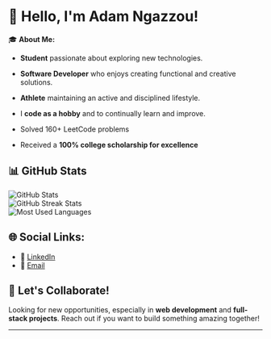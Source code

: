 # 👋 Hello, I'm Adam Ngazzou!

🎓 **About Me:**
- **Student** passionate about exploring new technologies.
- **Software Developer** who enjoys creating functional and creative solutions.
- **Athlete** maintaining an active and disciplined lifestyle.
- I **code as a hobby** and to continually learn and improve.

- Solved 160+ LeetCode problems
- Received a **100% college scholarship for excellence**

## 📊 GitHub Stats

![GitHub Stats](https://github-readme-stats.vercel.app/api?username=AdamNgazzou&show_icons=true&theme=radical)  
![GitHub Streak Stats](https://github-readme-streak-stats.herokuapp.com/?user=AdamNgazzou&theme=radical)  
![Most Used Languages](https://github-readme-stats.vercel.app/api/top-langs?username=AdamNgazzou&show_icons=true&locale=en&layout=compact&theme=radical)

## 🌐 Social Links:
- 🌟 [LinkedIn](https://www.linkedin.com/in/adam-ngazzou/)
- 🐙 [Email](adem.ngazzou@horizon-university.tn)

## 📢 Let's Collaborate!
Looking for new opportunities, especially in **web development** and **full-stack projects**. Reach out if you want to build something amazing together!

---

